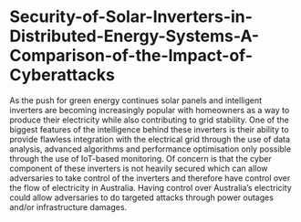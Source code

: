 # Security-of-Solar-Inverters-in-Distributed-Energy-Systems-A-Comparison-of-the-Impact-of-Cyberattacks
As the push for green energy continues solar panels and intelligent inverters are becoming increasingly popular with homeowners as a way to produce their electricity while also contributing to grid stability. One of the biggest features of the intelligence behind these inverters is their ability to provide flawless integration with the electrical grid through the use of data analysis, advanced algorithms and performance optimisation only possible through the use of IoT-based monitoring. Of concern is that the cyber component of these inverters is not heavily secured which can allow adversaries to take control of the inverters and therefore have control over the flow of electricity in Australia. Having control over Australia’s electricity could allow adversaries to do targeted attacks through power outages and/or infrastructure damages.
